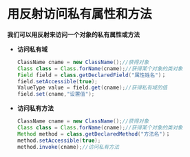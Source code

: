 # 用反射访问私有属性和方法

**我们可以用反射来访问一个对象的私有属性或方法**

* **访问私有域**

  ```java
  ClassName cname = new ClassName();//获得对象
  Class class = Class.forName(cname);//获得某个对象的类对象
  Field field = class.getDeclaredField("属性姓名")；
  field.setAccessible(true);
  ValueType value = field.get(cname);//获得私有域的值
  field.set(cname,"设置值");
  ```

* **访问私有方法**

  ```java
  ClassName cname = new ClassName();//获得对象
  Class class = Class.forName(cname);//获得某个对象的类对象
  Method method = class.getDeclaredMethod("方法名")；
  method.setAccessible(true);
  method.invoke(cname);//访问私有方法
  ```

  

